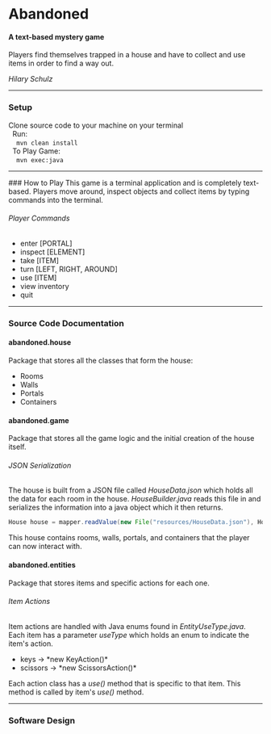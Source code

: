 # Abandoned
#### A text-based mystery game
Players find themselves trapped in a house and have to collect and use items in order to find a way out.

*Hilary Schulz*
<hr>

### Setup

Clone source code to your machine on your terminal <br>
&nbsp;&nbsp;Run: <br>
&nbsp;&nbsp;&nbsp;&nbsp;```mvn clean install```<br>
&nbsp;&nbsp;To Play Game: <br>
&nbsp;&nbsp;&nbsp;&nbsp;```mvn exec:java```
<hr>
### How to Play
This game is a terminal application and is completely text-based. Players move around, inspect objects and collect items by typing commands into the terminal.

###### Player Commands
<ul>
  <li>enter [PORTAL]</li>
  <li>inspect [ELEMENT]</li>
  <li>take [ITEM]</li>
  <li>turn [LEFT, RIGHT, AROUND]</li>
  <li>use [ITEM]</li>
  <li>view inventory</li>
  <li>quit</li>
</ul>

<hr>

### Source Code Documentation
#### abandoned.house
Package that stores all the classes that form the house:
<ul>
  <li>Rooms</li>
  <li>Walls</li>
  <li>Portals</li>
  <li>Containers</li>
</ul>

#### abandoned.game
Package that stores all the game logic and the initial creation of the house itself.

###### JSON Serialization
The house is built from a JSON file called *HouseData.json* which holds all the data for each room in the house. *HouseBuilder.java* reads this file in and serializes the information into a java object which it then returns.

```java
House house = mapper.readValue(new File("resources/HouseData.json"), House.class);
```

This house contains rooms, walls, portals, and containers that the player can now interact with.

#### abandoned.entities
Package that stores items and specific actions for each one.
###### Item Actions
Item actions are handled with Java enums found in *EntityUseType.java*. Each item has a parameter *useType* which holds an enum to indicate the item's action.
<ul>
  <li> keys -> *new KeyAction()*</li>
  <li> scissors -> *new ScissorsAction()*</li>
</ul>

Each action class has a *use()* method that is specific to that item. This method is called by item's *use()* method.

<hr>

### Software Design
